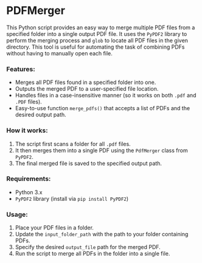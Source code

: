 # PDFMerger
This Python script provides an easy way to merge multiple PDF files from a specified folder into a single output PDF file. It uses the `PyPDF2` library to perform the merging process and `glob` to locate all PDF files in the given directory. This tool is useful for automating the task of combining PDFs without having to manually open each file.

### Features:
- Merges all PDF files found in a specified folder into one.
- Outputs the merged PDF to a user-specified file location.
- Handles files in a case-insensitive manner (so it works on both `.pdf` and `.PDF` files).
- Easy-to-use function `merge_pdfs()` that accepts a list of PDFs and the desired output path.

### How it works:
1. The script first scans a folder for all `.pdf` files.
2. It then merges them into a single PDF using the `PdfMerger` class from `PyPDF2`.
3. The final merged file is saved to the specified output path.

### Requirements:
- Python 3.x
- `PyPDF2` library (install via `pip install PyPDF2`)

### Usage:
1. Place your PDF files in a folder.
2. Update the `input_folder_path` with the path to your folder containing PDFs.
3. Specify the desired `output_file` path for the merged PDF.
4. Run the script to merge all PDFs in the folder into a single file.

